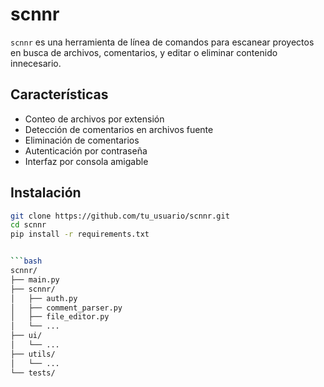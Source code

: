 # scnnr

`scnnr` es una herramienta de línea de comandos para escanear proyectos en busca de archivos, comentarios, y editar o eliminar contenido innecesario.

## Características

- Conteo de archivos por extensión
- Detección de comentarios en archivos fuente
- Eliminación de comentarios
- Autenticación por contraseña
- Interfaz por consola amigable

## Instalación

```bash
git clone https://github.com/tu_usuario/scnnr.git
cd scnnr
pip install -r requirements.txt


```bash
scnnr/
├── main.py
├── scnnr/
│   ├── auth.py
│   ├── comment_parser.py
│   ├── file_editor.py
│   └── ...
├── ui/
│   └── ...
├── utils/
│   └── ...
└── tests/
